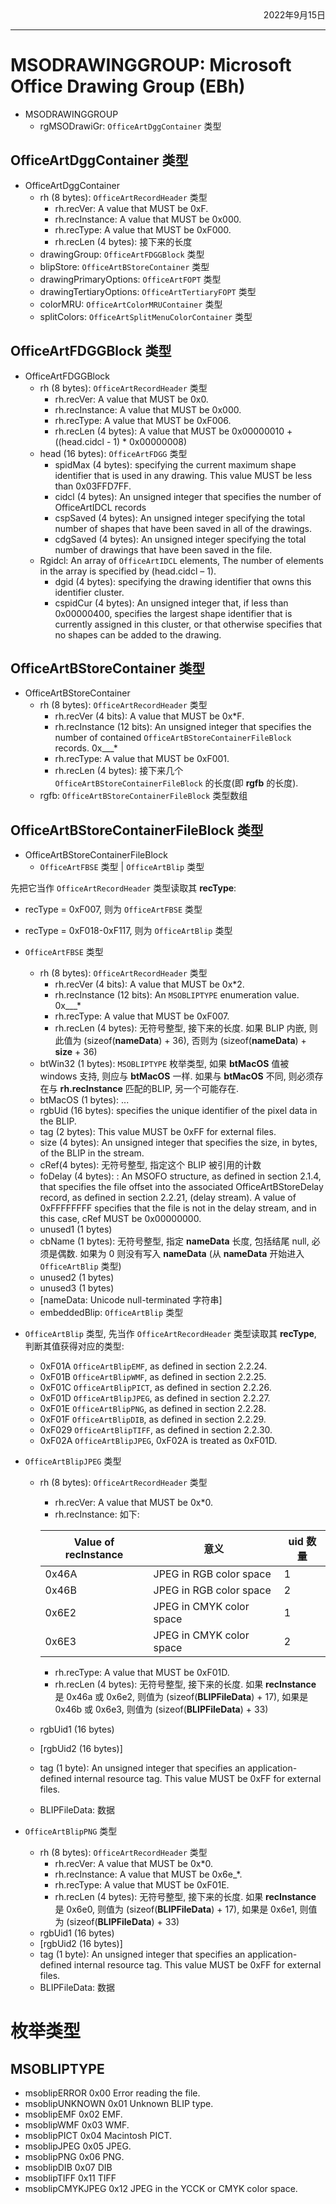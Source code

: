 <div align="right"> 2022年9月15日 </div>

---

# MSODRAWINGGROUP: Microsoft Office Drawing Group (EBh)

* MSODRAWINGGROUP
  * rgMSODrawiGr: `OfficeArtDggContainer` 类型

## OfficeArtDggContainer 类型

* OfficeArtDggContainer
  * rh (8 bytes): `OfficeArtRecordHeader` 类型
    * rh.recVer: A value that MUST be 0xF.
    * rh.recInstance: A value that MUST be 0x000.
    * rh.recType: A value that MUST be 0xF000.
    * rh.recLen (4 bytes): 接下来的长度
  * drawingGroup: `OfficeArtFDGGBlock` 类型
  * blipStore: `OfficeArtBStoreContainer` 类型
  * drawingPrimaryOptions: `OfficeArtFOPT` 类型
  * drawingTertiaryOptions: `OfficeArtTertiaryFOPT` 类型
  * colorMRU: `OfficeArtColorMRUContainer` 类型
  * splitColors: `OfficeArtSplitMenuColorContainer` 类型

## OfficeArtFDGGBlock 类型

* OfficeArtFDGGBlock
  * rh (8 bytes): `OfficeArtRecordHeader` 类型
    * rh.recVer: A value that MUST be 0x0.
    * rh.recInstance: A value that MUST be 0x000.
    * rh.recType: A value that MUST be 0xF006.
    * rh.recLen (4 bytes): A value that MUST be 0x00000010 + ((head.cidcl - 1) * 0x00000008)
  * head (16 bytes): `OfficeArtFDGG` 类型
    * spidMax (4 bytes): specifying the current maximum shape identifier that is used in any drawing. This value MUST be less than 0x03FFD7FF.
    * cidcl (4 bytes): An unsigned integer that specifies the number of OfficeArtIDCL records
    * cspSaved (4 bytes): An unsigned integer specifying the total number of shapes that have been saved in all of the drawings.
    * cdgSaved (4 bytes): An unsigned integer specifying the total number of drawings that have been saved in the file.
  * Rgidcl: An array of `OfficeArtIDCL` elements, The number of elements in the array is specified by (head.cidcl – 1).
    * dgid (4 bytes): specifying the drawing identifier that owns this identifier cluster.
    * cspidCur (4 bytes):  An unsigned integer that, if less than 0x00000400, specifies the largest shape identifier that is currently assigned in this cluster, or that otherwise specifies that no shapes can be added to the drawing.

## OfficeArtBStoreContainer 类型

* OfficeArtBStoreContainer
  * rh (8 bytes): `OfficeArtRecordHeader` 类型
    * rh.recVer (4 bits): A value that MUST be 0x*F.
    * rh.recInstance (12 bits): An unsigned integer that specifies the number
of contained `OfficeArtBStoreContainerFileBlock` records. 0x___*
    * rh.recType: A value that MUST be 0xF001.
    * rh.recLen (4 bytes): 接下来几个 `OfficeArtBStoreContainerFileBlock` 的长度(即 **rgfb** 的长度).
  * rgfb: ` OfficeArtBStoreContainerFileBlock ` 类型数组

## OfficeArtBStoreContainerFileBlock 类型

* OfficeArtBStoreContainerFileBlock
  * `OfficeArtFBSE` 类型 | `OfficeArtBlip` 类型

先把它当作 `OfficeArtRecordHeader` 类型读取其 **recType**:

* recType = 0xF007, 则为 `OfficeArtFBSE` 类型
* recType = 0xF018-0xF117, 则为 `OfficeArtBlip` 类型

* `OfficeArtFBSE` 类型
  * rh (8 bytes): `OfficeArtRecordHeader` 类型
    * rh.recVer (4 bits): A value that MUST be 0x*2.
    * rh.recInstance (12 bits): An `MSOBLIPTYPE` enumeration value. 0x___*
    * rh.recType: A value that MUST be 0xF007.
    * rh.recLen (4 bytes): 无符号整型, 接下来的长度. 如果 BLIP 内嵌, 则此值为 (sizeof(**nameData**) + 36), 否则为 (sizeof(**nameData**) + **size** + 36)
  * btWin32 (1 bytes): `MSOBLIPTYPE` 枚举类型, 如果 **btMacOS** 值被 windows 支持, 则应与 **btMacOS** 一样. 如果与 **btMacOS** 不同, 则必须存在与 **rh.recInstance** 匹配的BLIP, 另一个可能存在.
  * btMacOS (1 bytes): ...
  * rgbUid (16 bytes): specifies the unique identifier of the pixel data in the BLIP.
  * tag (2 bytes): This value MUST be 0xFF for external files.
  * size (4 bytes):  An unsigned integer that specifies the size, in bytes, of the BLIP in the stream.
  * cRef(4 bytes): 无符号整型, 指定这个 BLIP 被引用的计数
  * foDelay (4 bytes): : An MSOFO structure, as defined in section 2.1.4, that specifies the file offset into the associated OfficeArtBStoreDelay record, as defined in section 2.2.21, (delay stream). A value of 0xFFFFFFFF specifies that the file is not in the delay stream, and in this case, cRef MUST be 0x00000000.
  * unused1 (1 bytes)
  * cbName (1 bytes): 无符号整型, 指定 **nameData** 长度, 包括结尾 null, 必须是偶数. 如果为 0 则没有写入 **nameData** (从 **nameData** 开始进入 `OfficeArtBlip` 类型)
  * unused2 (1 bytes)
  * unused3 (1 bytes)
  * [nameData: Unicode null-terminated 字符串]
  * embeddedBlip: `OfficeArtBlip` 类型

* `OfficeArtBlip` 类型, 先当作 `OfficeArtRecordHeader` 类型读取其 **recType**, 判断其值获得对应的类型:
  * 0xF01A `OfficeArtBlipEMF`, as defined in section 2.2.24.
  * 0xF01B `OfficeArtBlipWMF`, as defined in section 2.2.25.
  * 0xF01C `OfficeArtBlipPICT`, as defined in section 2.2.26.
  * 0xF01D `OfficeArtBlipJPEG`, as defined in section 2.2.27.
  * 0xF01E `OfficeArtBlipPNG`, as defined in section 2.2.28.
  * 0xF01F `OfficeArtBlipDIB`, as defined in section 2.2.29.
  * 0xF029 `OfficeArtBlipTIFF`, as defined in section 2.2.30.
  * 0xF02A `OfficeArtBlipJPEG`, 0xF02A is treated as 0xF01D.

* `OfficeArtBlipJPEG` 类型
  * rh (8 bytes): `OfficeArtRecordHeader` 类型
    * rh.recVer: A value that MUST be 0x*0.
    * rh.recInstance: 如下:

    | Value of recInstance | 意义 | uid 数量 |
    | --- | --- | --- |
    | 0x46A | JPEG in RGB color space  | 1 |
    | 0x46B | JPEG in RGB color space  | 2 |
    | 0x6E2 | JPEG in CMYK color space | 1 |
    | 0x6E3 | JPEG in CMYK color space | 2 |

    * rh.recType: A value that MUST be 0xF01D.
    * rh.recLen (4 bytes): 无符号整型, 接下来的长度. 如果 **recInstance** 是 0x46a 或 0x6e2, 则值为 (sizeof(**BLIPFileData**) + 17), 如果是 0x46b 或 0x6e3, 则值为 (sizeof(**BLIPFileData**) + 33)
  * rgbUid1 (16 bytes)
  * [rgbUid2 (16 bytes)]
  * tag (1 byte): An unsigned integer that specifies an application-defined internal resource tag. This value MUST be 0xFF for external files.
  * BLIPFileData: 数据

* `OfficeArtBlipPNG` 类型
  * rh (8 bytes): `OfficeArtRecordHeader` 类型
    * rh.recVer: A value that MUST be 0x*0.
    * rh.recInstance: A value that MUST be 0x6e_*.
    * rh.recType: A value that MUST be 0xF01E.
    * rh.recLen (4 bytes): 无符号整型, 接下来的长度. 如果 **recInstance** 是 0x6e0, 则值为 (sizeof(**BLIPFileData**) + 17), 如果是 0x6e1, 则值为 (sizeof(**BLIPFileData**) + 33)
  * rgbUid1 (16 bytes)
  * [rgbUid2 (16 bytes)]
  * tag (1 byte): An unsigned integer that specifies an application-defined internal resource tag. This value MUST be 0xFF for external files.
  * BLIPFileData: 数据

# 枚举类型

## MSOBLIPTYPE

* msoblipERROR 0x00 Error reading the file.
* msoblipUNKNOWN 0x01 Unknown BLIP type.
* msoblipEMF 0x02 EMF.
* msoblipWMF 0x03 WMF.
* msoblipPICT 0x04 Macintosh PICT.
* msoblipJPEG 0x05 JPEG.
* msoblipPNG 0x06 PNG.
* msoblipDIB 0x07 DIB
* msoblipTIFF 0x11 TIFF
* msoblipCMYKJPEG 0x12 JPEG in the YCCK or CMYK color space.
